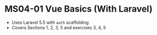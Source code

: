 # MS04-01 Vue Basics (With Laravel)
* Uses Laravel 5.5 with `auth` scaffolding
* Covers Sections 1, 2, 3, 5 and exercises 3, 4, 5 
